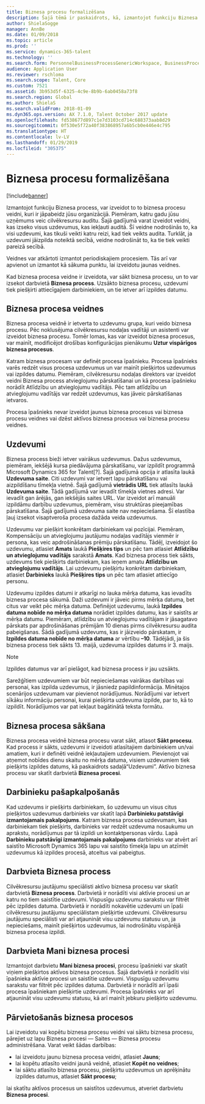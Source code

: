 ```yaml
---
title: Biznesa procesu formalizēšana
description: Šajā tēmā ir paskaidrots, kā, izmantojot funkciju Biznesa process, var izveidot to procesu biznesa procesa veidni, kuri ir jāpabeidz jūsu organizācijā.
author: ShielaSogge
manager: AnnBe
ms.date: 01/09/2018
ms.topic: article
ms.prod: ''
ms.service: dynamics-365-talent
ms.technology: ''
ms.search.form: PersonnelBusinessProcessGenericWorkspace, BusinessProcessGenericTemplateListpage, BusinessProcessGenericMyTemplates, BusinessProcessGroupAssignment
audience: Application User
ms.reviewer: rschloma
ms.search.scope: Talent, Core
ms.custom: 7521
ms.assetid: 3b953d5f-6325-4c9e-8b9b-6ab0458a73f8
ms.search.region: Global
ms.author: ShielaS
ms.search.validFrom: 2018-01-09
ms.dyn365.ops.version: AX 7.1.0, Talent October 2017 update
ms.openlocfilehash: fd538677d897c1e7d3103cd714c688373aab8d29
ms.sourcegitcommit: 0f530e5f72a40f383868957a6b5cb0e446e4c795
ms.translationtype: HT
ms.contentlocale: lv-LV
ms.lasthandoff: 01/29/2019
ms.locfileid: "305375"
---
```

# <a name="formalize-business-processes"></a>Biznesa procesu formalizēšana

[!include[banner](includes/banner.md)]

Izmantojot funkciju Biznesa process, var izveidot to to biznesa procesu veidni, kuri ir jāpabeidz jūsu organizācijā. Piemēram, katru gadu jūsu uzņēmums veic cilvēkresursu auditu. Šajā gadījumā varat izveidot veidni, kas izseko visus uzdevumus, kas iekļauti auditā. Šī veidne nodrošinās to, ka visi uzdevumi, kas tikuši veikti katru reizi, kad tiek veikts audita. Turklāt, ja uzdevumi jāizpilda noteiktā secībā, veidne nodrošināt to, ka tie tiek veikti pareizā secībā.

Veidnes var atkārtoti izmantot periodiskajiem procesiem. Tās arī var apvienot un izmantot kā sākuma punktu, lai izveidotu jaunas veidnes.

Kad biznesa procesa veidne ir izveidota, var sākt biznesa procesu, un to var izsekot darbvietā **Biznesa process**. Uzsākto biznesa procesu, uzdevumi tiek piešķirti attiecīgajiem darbiniekiem, un tie ietver arī izpildes datumu.

## <a name="business-process-templates"></a>Biznesa procesa veidnes
Biznesa procesa veidnē ir ietverta to uzdevumu grupa, kuri veido biznesa procesu. Pēc noklusējuma cilvēkresursu nodaļas vadītāji un asistenti var izveidot biznesa procesu. Tomēr lomas, kas var izveidot biznesa procesus, var mainīt, modificējot drošības konfigurācijas pienākumu **Uztur vispārīgos biznesa procesus**.

Katram biznesa procesam var definēt procesa īpašnieku. Procesa īpašnieks varēs redzēt visus procesa uzdevumus un var mainīt piešķirtos uzdevumus vai izpildes datumu. Piemēram, cilvēkresursu nodaļas direktors var izveidot veidni Biznesa process atvieglojumu pārskatīšanai un kā procesa īpašnieku norādīt Atlīdzību un atvieglojumu vadītājs. Pēc tam atlīdzību un atvieglojumu vadītājs var redzēt uzdevumus, kas jāveic pārskatīšanas ietvaros.

Procesa īpašnieks nevar izveidot jaunus biznesa procesus vai biznesa procesu veidnes vai dzēst aktīvos biznesa procesus vai biznesa procesu veidnes.

## <a name="tasks"></a>Uzdevumi
Biznesa process bieži ietver vairākus uzdevumus. Dažus uzdevumus, piemēram, iekšējā kursa piedāvājuma pārskatīšanu, var izpildīt programmā Microsoft Dynamics 365 for Talent[?]. Šajā gadījumā opcija ir atlasīta laukā **Uzdevuma saite**. Citi uzdevumi var ietvert lapu pārskatīšanu vai aizpildīšanu tīmekļa vietnē. Šajā gadījumā **vietrādis URL** tiek atlasīts laukā **Uzdevuma saite**​. Tādā gadījumā var ievadīt tīmekļa vietnes adresi. Var ievadīt gan ārējās, gan iekšējās saites URL. Var izveidot arī manuāli izpildāmu darbību uzdevumus, piemēram, visu struktūras pieejamības pārskatīšana. Šajā gadījumā uzdevuma saite nav nepieciešama. Šī elastība ļauj izsekot visaptveroša procesa dažāda veida uzdevumus.

Uzdevumu var piešķirt konkrētam darbiniekam vai pozīcijai. Piemēram, Kompensāciju un atvieglojumu jautājumu nodaļas vadītājs vienmēr ir persona, kas veic apdrošināšanas prēmiju pārskatīšanu. Tādēļ, izveidojot šo uzdevumu, atlasiet **Amats** laukā **Piešķires tips** un pēc tam atlasiet **Atlīdzību un atvieglojumu vadītājs** sarakstā **Amats**. Kad biznesa process tiek sākts, uzdevums tiek piešķirts darbiniekam, kas ieņem amatu **Atlīdzību un atvieglojumu vadītājs**. Lai uzdevumu piešķirtu konkrētam darbiniekam, atlasiet **Darbinieks** laukā **Piešķires tips** un pēc tam atlasiet attiecīgo personu.

Uzdevumu izpildes datumi ir atkarīgi no lauka mērķa datuma, kas ievadīts biznesa procesa sākumā. Daži uzdevumi ir jāveic pirms mērķa datuma, bet citus var veikt pēc mērķa datuma. Definējot uzdevumu, laukā **Izpildes datuma nobīde no mērķa datuma** norādiet izpildes datumu, kas ir saistīts ar mērķa datumu. Piemēram, atlīdzību un atvieglojumu vadītājam ir jāsagatavo pārskats par apdrošināšanas prēmijām 10 dienas pirms cilvēkresursu audita pabeigšanas. Šādā gadījumā uzdevums, kas ir jāizveido pārskatam, ir **Izpildes datuma nobīde no mērķa datuma** ar vērtību **–10**. Tādējādi, ja šis biznesa process tiek sākts 13. maijā, uzdevuma izpildes datums ir 3. maijs.

> [!NOTE]
> Izpildes datumus var arī pielāgot, kad biznesa process ir jau uzsākts.

Sarežģītiem uzdevumiem var būt nepieciešamas vairākas darbības vai personai, kas izpilda uzdevumus, ir jāsniedz papildinformācija. Minētajos scenārijos uzdevumam var pievienot norādījumus. Norādījumi var ietvert sīkāku informāciju personai, kurai piešķirta uzdevuma izpilde, par to, kā to izpildīt. Norādījumos var pat iekļaut bagātinātā teksta formātu.

## <a name="starting-a-business-process"></a>Biznesa procesa sākšana
Biznesa procesa veidnē biznesa procesu varat sākt, atlasot **Sākt procesu**. Kad process ir sākts, uzdevumi ir izveidoti atlasītajiem darbiniekiem un/vai amatiem, kuri ir definēti veidnē iekļautajiem uzdevumiem. Pievienojot vai atņemot nobīdes dienu skaitu no mērķa datuma, visiem uzdevumiem tiek piešķirts izpildes datums, kā paskaidrots sadaļā“Uzdevumi”. Aktīvo biznesa procesu var skatīt darbvietā **Biznesa procesi**.

## <a name="employee-self-service"></a>Darbinieku pašapkalpošanās
Kad uzdevums ir piešķirts darbiniekam, šo uzdevumu un visus citus piešķirtos uzdevumus darbinieks var skatīt lapā **Darbinieku patstāvīgi izmantojamais pakalpojums**. Katram biznesa procesa uzdevumam, kas darbiniekam tiek piešķirts, darbinieks var redzēt uzdevuma nosaukumu un aprakstu, norādījumus par tā izpildi un kontaktpersonas vārdu. Lapā **Darbinieku patstāvīgi izmantojamais pakalpojums** darbinieks var atvērt arī saistīto Microsoft Dynamics 365 lapu vai saistīto tīmekļa lapu un atzīmēt uzdevumus kā izpildes procesā, atceltus vai pabeigtus.

## <a name="business-process-workspace"></a>Darbvieta Biznesa process
Cilvēkresursu jautājumu speciālisti aktīvo biznesa procesu var skatīt darbvietā **Biznesa process**. Darbvietā ir norādīti visi aktīvie procesi un ar katru no tiem saistītie uzdevumi. Vispusīgu uzdevumu sarakstu var filtrēt pēc izpildes datuma. Darbvietā ir norādīti nokavētie uzdevumi un īpaši cilvēkresursu jautājumu speciālistam piešķirtie uzdevumi. Cilvēkresursu jautājumu speciālisti var arī atjaunināt visu uzdevumu statusu un, ja nepieciešams, mainīt piešķirtos uzdevumus, lai nodrošinātu vispārējā biznesa procesa izpildi.

## <a name="my-business-processes-workspace"></a>Darbvieta Mani biznesa procesi
Izmantojot darbvietu **Mani biznesa procesi**, procesu īpašnieki var skatīt viņiem piešķirtos aktīvos biznesa procesus. Šajā darbvietā ir norādīti visi īpašnieka aktīvie procesi un saistītie uzdevumi. Vispusīgu uzdevumu sarakstu var filtrēt pēc izpildes datuma. Darbvietā ir norādīti arī īpaši procesa īpašniekam piešķirtie uzdevumi. Procesa īpašnieks var arī atjaunināt visu uzdevumu statusu, kā arī mainīt jebkuru piešķirto uzdevumu.

## <a name="navigating-business-processes"></a>Pārvietošanās biznesa procesos
Lai izveidotu vai kopētu biznesa procesu veidni vai sāktu biznesa procesu, pārejiet uz lapu Biznesa procesi — Saites — Biznesa procesu administrēšana. Varat veikt šādas darbības:

- lai izveidotu jaunu biznesa procesa veidni, atlasiet **Jauns**;
- lai kopētu atlasīto veidni jaunā veidnē, atlasiet **Kopēt no veidnes**;
- lai sāktu atlasīto biznesa procesu, piešķirtu uzdevumus un aprēķinātu izpildes datumus, atlasiet **Sākt procesu**;

lai skatītu aktīvos procesus un saistītos uzdevumus, atveriet darbvietu **Biznesa procesi**.

